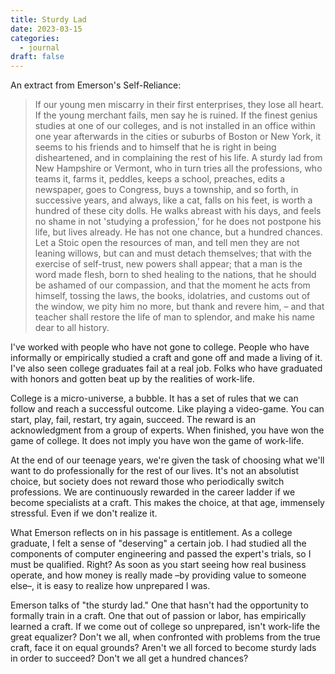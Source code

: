 ```yaml
---
title: Sturdy Lad
date: 2023-03-15
categories:
  - journal
draft: false
---
```


An extract from Emerson's Self-Reliance:

> If our young men miscarry in their first enterprises, they lose all heart.
> If the young merchant fails, men say he is ruined.
> If the finest genius studies at one of our colleges, and is not installed in an office within one year afterwards in the cities or suburbs of Boston or New York, it seems to his friends and to himself that he is right in being disheartened, and in complaining the rest of his life.
> A sturdy lad from New Hampshire or Vermont, who in turn tries all the professions, who teams it, farms it, peddles, keeps a school, preaches, edits a newspaper, goes to Congress, buys a township, and so forth, in successive years, and always, like a cat, falls on his feet,
> is worth a hundred of these city dolls.
> He walks abreast with his days, and feels no shame in not 'studying a profession,' for he does not postpone his life, but lives already.
> He has not one chance, but a hundred chances. Let a Stoic open the resources of man, and tell men they are not leaning willows, but can and must detach themselves;
> that with the exercise of self-trust, new powers shall appear; that a man is the word made flesh, born to shed healing to the nations, that he should be ashamed of our compassion, and that the moment he acts from himself, tossing the laws, the books, idolatries, and customs out of the window,
> we pity him no more, but thank and revere him, – and that teacher shall restore the life of man to splendor, and make his name dear to all history.

I've worked with people who have not gone to college.
People who have informally or empirically studied a craft and gone off and made a living of it.
I've also seen college graduates fail at a real job.
Folks who have graduated with honors and gotten beat up by the realities of work-life.

College is a micro-universe, a bubble.
It has a set of rules that we can follow and reach a successful outcome.
Like playing a video-game.
You can start, play, fail, restart, try again, succeed.
The reward is an acknowledgment from a group of experts.
When finished, you have won the game of college.
It does not imply you have won the game of work-life.

At the end of our teenage years, we're given the task of choosing what we'll want to do professionally for the rest of our lives.
It's not an absolutist choice, but society does not reward those who periodically switch professions.
We are continuously rewarded in the career ladder if we become specialists at a craft.
This makes the choice, at that age, immensely stressful. Even if we don't realize it.

What Emerson reflects on in his passage is entitlement.
As a college graduate, I felt a sense of "deserving" a certain job.
I had studied all the components of computer engineering and passed the expert's trials, so I must be qualified. Right?
As soon as you start seeing how real business operate, and how money is really made –by providing value to someone else–, it is easy to realize how unprepared I was.

Emerson talks of "the sturdy lad."
One that hasn't had the opportunity to formally train in a craft.
One that out of passion or labor, has empirically learned a craft.
If we come out of college so unprepared, isn't work-life the great equalizer?
Don't we all, when confronted with problems from the true craft, face it on equal grounds?
Aren't we all forced to become sturdy lads in order to succeed?
Don't we all get a hundred chances?

